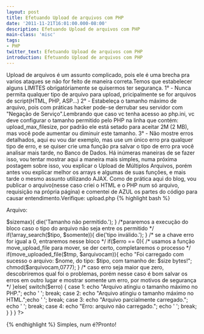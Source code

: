 ```yaml
---
layout: post
title: Efetuando Upload de arquivos com PHP
date: '2011-11-21T16:01:00.000-08:00'
description: Efetuando Upload de arquivos com PHP
main-class: 'misc'
tags:
- PHP
twitter_text: Efetuando Upload de arquivos com PHP
introduction: Efetuando Upload de arquivos com PHP
---
```

 Upload de arquivos é um assunto complicado, pois ele é uma brecha pra varios ataques se não for feito de maneira correta.Temos que estabelecer alguns LIMITES obrigatóriamente se quisermos ter segurança.
1° - Nunca permita qualquer tipo de arquivo para upload, pricipalmente se for arquivos de script(HTML, PHP, ASP...)
2° - Estabeleça o tamanho máximo de arquivo, pois com práticas hacker pode-se derrubar seu servidor com "Negação de Serviço".Lembrando que caso vc tenha acesso ao php.ini, vc deve configurar o tamanho permitido pelo PHP na linha que contém: upload_max_filesize, por padrão ele está setado para aceitar 2M (2 MB), mas você pode aumentar ou diminuir este tamanho.
3° - Não mostre erros detalhados, aqui eu vou dar exemplo, mas use um único erro pra qualquer tipo de erro, e se quiser crie uma função pra salvar o tipo de erro pra você analisar mais tarde, no Banco de Dados.
Há inúmeras maneiras de se fazer isso, vou tentar mostrar aqui a maneira mais simples, numa próxima postagem sobre isso, vou explicar o Upload de Múltiplos Arquivos, porém antes vou explicar melhor os arrays e algumas de suas funções, e mais tarde o mesmo assunto utilizando AJAX.
Como de prática aqui do blog, vou publicar o arquivo(nesse caso criei o HTML e o PHP num só arquivo, requisição na própria página) e comentei de AZUL os partes do código para causar entendimento.Verifique:
upload.php
{% highlight bash %}
 
 
 
 
 Arquivo: 
 
 
<?php
/*se clicarmos em Enviar Dados iniciaremos a leitura desse bloco*/if(isset($_POST['enviar'])){
 /* dê um var_dump($_FILES) ou print_r($_FILES) pra entender melhor essa parte, são os valores do array, nome, tipo, tamanho, erro, nome temporario...*/
 $nome = $_FILES['arquivo']['name'];
 $tipo = $_FILES['arquivo']['type'];
 $tmp = $_FILES['arquivo']['tmp_name'];
 $size = $_FILES['arquivo']['size'];
 $erro = $_FILES['arquivo']['error'];
 /* aqui definimos a pasta e/ou o caminho dela para que seja enviados os arquivos */    
 $caminho = '/uploads/';
 /* o caminho mais o nome do aquivo para que possamos salvar o arquivo em determinada pasta */
 $arquivocam = $caminho . $nome;
 /* iremos decidir qual o tamanho máximo que permitiremos do arquivo */
 $sizemax = 1024 * 1500;
 /* informamos quais tipos de arquivo permitiremos */
 $somente = array('image/jpg','text/plain','image/png');
 /*pararemos a execução do bloco caso o tamanho seja execedido */
 if($size > $sizemax){
  die('Tamanho não permitido.');
 }
 /*pararemos a execução do bloco caso o tipo do arquivo não seja entre os permitido */
 if(!array_search($tipo, $somente)){
  die('tipo inválido.');
 }
 
 /* se a chave erro for igual a 0, entraremos nesse bloco */
 if($erro == 0){
  /* usamos a função move_upload_file para mover, se der certo, completaremos o processo */
 if(move_uploaded_file($tmp, $arquivocam)){
 echo "Foi carregado com sucesso o arquivo: $nome, do tipo: $tipo, com tamanho de: $size bytes!";
 chmod($arquivocam,0777);
 }
 /* caso erro seja maior que zero, descobriremos qual foi o problemas, porém nesse caso é bom salvar os erros em outro lugar e mostrar somente um erro, por motivos de segurança */
 }else{
  switch($erro)
  {
  case 1: echo "Arquivo atingiu o tamanho máximo no PHP."; echo '
'; break;
  case 2: echo "Arquivo atingiu o tamanho máximo no HTML.";echo '
'; break;
  case 3: echo "Arquivo parcialmente carregado."; echo '
'; break;
  case 4: echo "Erro: arquivo não carregado."; echo '
'; break;
  }
 }
}
?>
{% endhighlight %}
Simples, num é?Pronto!
